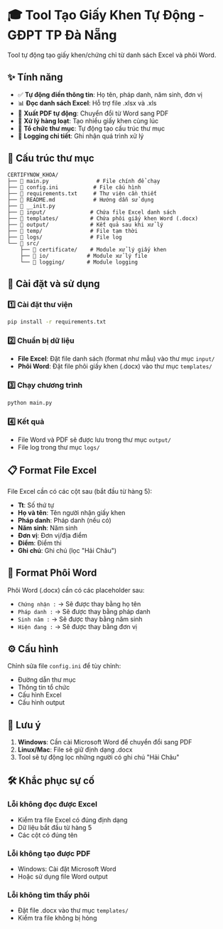 # 🎓 Tool Tạo Giấy Khen Tự Động - GĐPT TP Đà Nẵng

Tool tự động tạo giấy khen/chứng chỉ từ danh sách Excel và phôi Word.

## ✨ Tính năng

- ✅ **Tự động điền thông tin**: Họ tên, pháp danh, năm sinh, đơn vị
- 📊 **Đọc danh sách Excel**: Hỗ trợ file .xlsx và .xls
- 📄 **Xuất PDF tự động**: Chuyển đổi từ Word sang PDF
- 🎯 **Xử lý hàng loạt**: Tạo nhiều giấy khen cùng lúc
- 📁 **Tổ chức thư mục**: Tự động tạo cấu trúc thư mục
- 📝 **Logging chi tiết**: Ghi nhận quá trình xử lý

## 📁 Cấu trúc thư mục

```
CERTIFYNOW_KHOA/
├── 📄 main.py               # File chính để chạy
├── 📄 config.ini           # File cấu hình
├── 📄 requirements.txt     # Thư viện cần thiết
├── 📄 README.md            # Hướng dẫn sử dụng
├── 📄 __init.py        
├── 📂 input/              # Chứa file Excel danh sách
├── 📂 templates/          # Chứa phôi giấy khen Word (.docx)
├── 📂 output/             # Kết quả sau khi xử lý
├── 📂 temp/               # File tạm thời
├── 📂 logs/               # File log
└── 📂 src/
    ├── 📂 certificate/    # Module xử lý giấy khen
    ├── 📂 io/            # Module xử lý file
    └── 📂 logging/       # Module logging
```

## 🚀 Cài đặt và sử dụng

### 1️⃣ Cài đặt thư viện
```bash
pip install -r requirements.txt
```

### 2️⃣ Chuẩn bị dữ liệu
- **File Excel**: Đặt file danh sách (format như mẫu) vào thư mục `input/`
- **Phôi Word**: Đặt file phôi giấy khen (.docx) vào thư mục `templates/`

### 3️⃣ Chạy chương trình
```bash
python main.py
```

### 4️⃣ Kết quả
- File Word và PDF sẽ được lưu trong thư mục `output/`
- File log trong thư mục `logs/`

## 📋 Format File Excel

File Excel cần có các cột sau (bắt đầu từ hàng 5):
- **Tt**: Số thứ tự
- **Họ và tên**: Tên người nhận giấy khen
- **Pháp danh**: Pháp danh (nếu có)
- **Năm sinh**: Năm sinh
- **Đơn vị**: Đơn vị/địa điểm
- **Điểm**: Điểm thi
- **Ghi chú**: Ghi chú (lọc "Hải Châu")

## 🎨 Format Phôi Word

Phôi Word (.docx) cần có các placeholder sau:
- `Chứng nhận :` → Sẽ được thay bằng họ tên
- `Pháp danh :` → Sẽ được thay bằng pháp danh
- `Sinh năm :` → Sẽ được thay bằng năm sinh
- `Hiện đang :` → Sẽ được thay bằng đơn vị

## ⚙️ Cấu hình

Chỉnh sửa file `config.ini` để tùy chỉnh:
- Đường dẫn thư mục
- Thông tin tổ chức
- Cấu hình Excel
- Cấu hình output

## 📝 Lưu ý

1. **Windows**: Cần cài Microsoft Word để chuyển đổi sang PDF
2. **Linux/Mac**: File sẽ giữ định dạng .docx
3. Tool sẽ tự động lọc những người có ghi chú "Hải Châu"

## 🛠️ Khắc phục sự cố

### Lỗi không đọc được Excel
- Kiểm tra file Excel có đúng định dạng
- Dữ liệu bắt đầu từ hàng 5
- Các cột có đúng tên

### Lỗi không tạo được PDF
- Windows: Cài đặt Microsoft Word
- Hoặc sử dụng file Word output

### Lỗi không tìm thấy phôi
- Đặt file .docx vào thư mục `templates/`
- Kiểm tra file không bị hỏng
